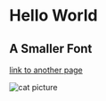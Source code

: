 # Hello World

## A Smaller Font

[link to another page](https://librarycarpentry.org/)

![cat picture](https://www.google.com/url?sa=i&source=images&cd=&ved=2ahUKEwi72o-99JzeAhUsmeAKHUdsCUoQjRx6BAgBEAU&url=https%3A%2F%2Fwww.pexels.com%2Fphoto%2Fbaby-cats-cute-small-424149%2F&psig=AOvVaw36UUGVrwtj-9wAxeqjDYtb&ust=1540396011751040)

